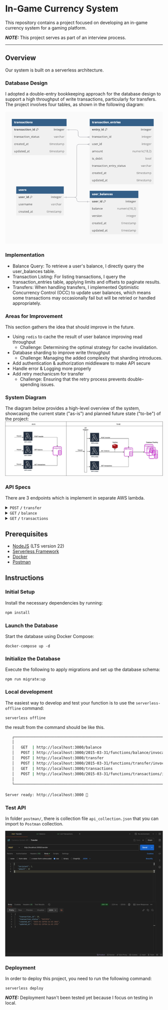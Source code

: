 # In-Game Currency System

This repository contains a project focused on developing an in-game currency system for a gaming platform.

**_NOTE:_** This project serves as part of an interview process.


------------------------------------------------------------------------------------------

## Overview

Our system is built on a serverless architecture.

### Database Design
I adopted a double-entry bookkeeping approach for the database design to support a high throughput of write transactions, particularly for transfers. The project involves four tables, as shown in the following diagram:

![database-diagram](images/database-diagram.png)

### Implementation
- Balance Query: To retrieve a user's balance, I directly query the user_balances table.
- Transaction Listing: For listing transactions, I query the transaction_entries table, applying limits and offsets to paginate results.
- Transfers: When handling transfers, I implemented Optimistic Concurrency Control (OCC) to update user balances, which means some transactions may occasionally fail but will be retried or handled appropriately.

### Areas for Improvement
This section gathers the idea that should improve in the future.
- Using `redis` to cache the result of user balance improving read throughput
  - Challenge: Determining the optimal strategy for cache invalidation.
- Database sharding to improve write throughput
  - Challenge: Managing the added complexity that sharding introduces.
- Add authentication & authorization middleware to make API secure
- Handle error & Logging more properly
- Add retry mechanicsm for transfer
  - Challenge: Ensuring that the retry process prevents double-spending issues.

### System Diagram
The diagram below provides a high-level overview of the system, showcasing the current state ("as-is") and planned future state ("to-be") of the project:
![system-diagram](images/system-diagram.jpg)

### API Specs
There are 3 endpoints which is implement in separate AWS lambda.
<details>
<summary><code>POST</code> <code><b>/</b></code> <code>transfer</code></summary>

##### Header

> | Key        |  Type     | Data Type   | Description            |
> |------------|-----------|-------------|------------------------|
> | user-id    |  required | Number      | User ID                |

##### Body
> | Key        |  Type     | Data Type   | Description            |
> |------------|-----------|-------------|------------------------|
> | recipient  |  required | Number      | Recipient User ID      |
> | amount     |  required | Number      | Amount                 |
##### Body (Example)
```json
{
    "recipient": 2,
    "amount": 10
}
```

##### Response (Example)
```json
{
    "transaction_id": 18,
    "transaction_status": "SUCCESS",
    "created_at": "2025-01-10T04:16:43.186Z",
    "updated_at": "2025-01-10T04:16:43.199Z"
}
```
</details>

<details>
<summary><code>GET</code> <code><b>/</b></code> <code>balance</code></summary>

##### Header

> | Key        |  Type     | Data Type   | Description            |
> |------------|-----------|-------------|------------------------|
> | user-id    |  required | Number      | User ID                |

##### Response (Example)
```json
{
    "user_id": 1,
    "balance": "10000.00",
    "created_at": "2025-01-10T04:12:32.861Z",
    "updated_at": "2025-01-10T04:12:32.861Z"
}
```
</details>
<details>
<summary><code>GET</code> <code><b>/</b></code> <code>transactions</code></summary>

##### Header

> | Key        |  Type     | Data Type   | Description            |
> |------------|-----------|-------------|------------------------|
> | user-id    |  required | Number      | User ID                |

##### Parameters
> | Key        |  Type     | Data Type   | Description                                     |
> |------------|-----------|-------------|-------------------------------------------------|
> | page       |  optional | Number      | Page number (Default: 1)                        |
> | limit      |  optional | Number      | Limit of transactions per page (Default: 10)    |

##### Request (Example)
```
http://localhost:3000/transactions?page=1&limit=5
```
##### Response (Example)
```json
[
    {
        "entry_id": 33,
        "transaction_id": 17,
        "user_id": 1,
        "amount": "5000.00",
        "is_debit": false,
        "transaction_entry_status": "FAIL",
        "created_at": "2025-01-10T04:14:29.740Z",
        "updated_at": "2025-01-10T04:14:29.745Z"
    },
    {
        "entry_id": 31,
        "transaction_id": 16,
        "user_id": 1,
        "amount": "5000.00",
        "is_debit": false,
        "transaction_entry_status": "FAIL",
        "created_at": "2025-01-10T04:14:29.191Z",
        "updated_at": "2025-01-10T04:14:29.203Z"
    },
    {
        "entry_id": 29,
        "transaction_id": 15,
        "user_id": 1,
        "amount": "5000.00",
        "is_debit": false,
        "transaction_entry_status": "SUCCESS",
        "created_at": "2025-01-10T04:14:28.683Z",
        "updated_at": "2025-01-10T04:14:28.694Z"
    },
    {
        "entry_id": 27,
        "transaction_id": 14,
        "user_id": 1,
        "amount": "10.00",
        "is_debit": false,
        "transaction_entry_status": "SUCCESS",
        "created_at": "2025-01-10T04:14:18.166Z",
        "updated_at": "2025-01-10T04:14:18.182Z"
    },
    {
        "entry_id": 25,
        "transaction_id": 13,
        "user_id": 1,
        "amount": "10.00",
        "is_debit": false,
        "transaction_entry_status": "SUCCESS",
        "created_at": "2025-01-10T04:14:17.580Z",
        "updated_at": "2025-01-10T04:14:17.591Z"
    }
]
```
</details>



## Prerequisites
- [NodeJS](https://nodejs.org/en/download) (LTS version 22)
- [Serverless Framework](https://www.serverless.com/framework/docs/getting-started)
- [Docker](https://www.docker.com/)
- [Postman](https://www.postman.com/downloads/)

## Instructions

### Initial Setup
Install the necessary dependencies by running:

```bash
npm install
```

### Launch the Database
Start the database using Docker Compose:

```
docker-compose up -d
```

### Initialize the Database
Execute the following to apply migrations and set up the database schema:

```
npm run migrate:up
```

### Local development

The easiest way to develop and test your function is to use the `serverless-offline` command:

```
serverless offline
```
the result from the command should be like this.
```bash
   ┌────────────────────────────────────────────────────────────────────────────────┐
   │                                                                                │
   │   GET  | http://localhost:3000/balance                                         │
   │   POST | http://localhost:3000/2015-03-31/functions/balance/invocations        │
   │   POST | http://localhost:3000/transfer                                        │
   │   POST | http://localhost:3000/2015-03-31/functions/transfer/invocations       │
   │   GET  | http://localhost:3000/transactions                                    │
   │   POST | http://localhost:3000/2015-03-31/functions/transactions/invocations   │
   │                                                                                │
   └────────────────────────────────────────────────────────────────────────────────┘

Server ready: http://localhost:3000 🚀
```

### Test API
In folder `postman/`, there is collection file `api_collection.json` that you can import to `Postman` collection.

![Postman](images/postman-collection.png)

### Deployment

In order to deploy this project, you need to run the following command:

```
serverless deploy
```
**_NOTE:_** Deployment hasn't been tested yet because I focus on testing in local.